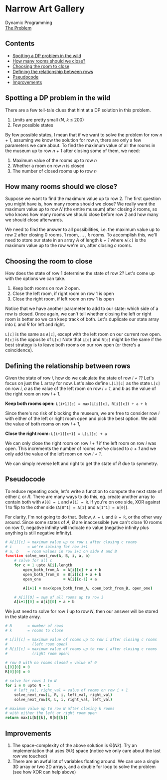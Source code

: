 # Narrow Art Gallery

Dynamic Programming  
[The Problem](https://open.kattis.com/problems/narrowartgallery)

## <!-- omit in toc -->Contents

- [Spotting a DP problem in the wild](#spotting-a-dp-problem-in-the-wild)
- [How many rooms should we close?](#how-many-rooms-should-we-close)
- [Choosing the room to close](#choosing-the-room-to-close)
- [Defining the relationship between rows](#defining-the-relationship-between-rows)
- [Pseudocode](#pseudocode)
- [Improvements](#improvements)

## Spotting a DP problem in the wild

There are a few tell-tale clues that hint at a DP solution in this problem.

1. Limits are pretty small (_N, k_ ≤ 200)
2. Few possible states

By few possible states, I mean that if we want to solve the problem for row _n + 1_, assuming we know the solution for row _n_, there are only a few parameters we care about. To find the maximum value of all the rooms in the museum up to row _n + 1_ after closing some of them, we need:

1. Maximum value of the rooms up to row _n_
2. Whether a room on row _n_ is closed
3. The number of closed rooms up to row _n_

## How many rooms should we close?

Suppose we want to find the maximum value up to row 2. The first question you might have is, how many rooms should we close? We really want the maximum value up to row _N_ (the entire museum) after closing _k_ rooms, so who knows how many rooms we should close before row 2 and how many we should close afterwards.

We need to find the answer to all possibilities, i.e. the maximum value up to row 2 after closing 0 rooms, 1 room, … , _k_ rooms. To accomplish this, we'll need to store our state in an array _A_ of length _k + 1_ where `A[c]` is the maximum value up to the row we're on, after closing _c_ rooms.

## Choosing the room to close

How does the state of row 1 determine the state of row 2? Let's come up with the options we can take.

1. Keep both rooms on row 2 open.
2. Close the left room, if right room on row 1 is open
3. Close the right room, if left room on row 1 is open

Notice that we have another parameter to add to our state: which side of a row is closed. Once again, we can't tell whether closing the left or right room is better so we can keep track of both. Let's duplicate our state array into _L_ and _R_ for left and right.

`L[c]` is the same as `A[c]`, except with the left room on our current row open. `R[c]` is the opposite of `L[c]` Note that `L[c]` and `R[c]` might be the same if the best strategy is to leave both rooms on our row open (or there's a coincidence).

## Defining the relationship between rows

Given the state of row _i_, how do we calculate the state of row _i + 1_? Let's focus on just the _L_ array for now. Let's also define `L[i][c]` as the state `L[c]` on row _i_, _a_ as the value of the left room on row _i + 1_, and _b_ as the value of the right room on row _i + 1_.

**Keep both rooms open:** `L[i+1][c] = max(L[i][c], R[i][c]) + a + b`

Since there's no risk of blocking the museum, we are free to consider row _i_ with either of the left or right room open and pick the best option. We add the value of both rooms on row _i + 1_,

**Close the right room:** `L[i+1][c+1] = L[i][c] + a`

We can only close the right room on row _i + 1_ if the left room on row _i_ was open. This increments the number of rooms we've closed to _c + 1_ and we only add the value of the left room on row _i + 1_.

We can simply reverse left and right to get the state of _R_ due to symmetry.

## Pseudocode

To reduce repeating code, let's write a function to compute the next state of either _L_ or _R_. There are many ways to do this, eg. create another array to contain both with `A[0] = L` and `A[1] = R`. If you're on one side, XOR against 1 to flip to the other side (`A[0^1] = A[1]` and `A[1^1] = A[0]`).

For clarity, I'm not going to do that. Below, `A = L` and `B = R`, or the other way around. Since some states of _A, B_ are inaccessible (we can't close 10 rooms on row 1), negative infinity will indicate no value (negative infinity plus anything is still negative infinity).

```coffee
# A[i][c] = maximum value up to row i after closing c rooms
# i       = we're solving for row i+1
# a, b    = room values in row i+1 on side A and B
function solve_next_row(A, B, i, a, b)
    # solve for all c
    for c = 1 upto A[i].length
        open_both_from_A  = A[i][c] + a + b
        open_both_from_B  = B[i][c] + a + b
        open_one          = A[i][c-1] + a

        A[i+1] = max(open_both_from_A, open_both_from_B, open_one)

    # A[i][0] = sum of all rooms up to row i
    A[i+1][0] = A[i][0] + a + b
```

We just need to solve for row _1_ up to row _N_, then our answer will be stored in the state array.

```coffee
# N       = number of rows
# k       = rooms to close

# L[i][c] = maximum value of rooms up to row i after closing c rooms
#           (left room open)
# R[i][c] = maximum value of rooms up to row i after closing c rooms
#           (right room open)

# row 0 with no rooms closed = value of 0
L[0][0] = 0
R[0][0] = 0

# solve for rows 1 to N
for i = 0 upto N - 1
    # left_val, right_val = value of rooms on row i + 1
    solve_next_row(L, R, i, left_val, right_val)
    solve_next_row(R, L, i, right_val, left_val)

# maximum value up to row N after closing k rooms
# with either the left or right room open
return max(L[N][k], R[N][k])
```

## Improvements

1. The space-complexity of the above solution is Θ(_Nk_). Try an implementation that uses Θ(_k_) space (notice we only care about the last row we touched)
2. There are an awful lot of variables floating around. We can use a single 3D array or two 2D arrays, and a double for loop to solve the problem (see how XOR can help above)
